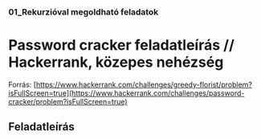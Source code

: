 
### 01_Rekurzióval megoldható feladatok

# Password cracker feladatleírás // Hackerrank, közepes nehézség
Forrás: [https://www.hackerrank.com/challenges/greedy-florist/problem?isFullScreen=true](https://www.hackerrank.com/challenges/password-cracker/problem?isFullScreen=true)
## Feladatleírás
